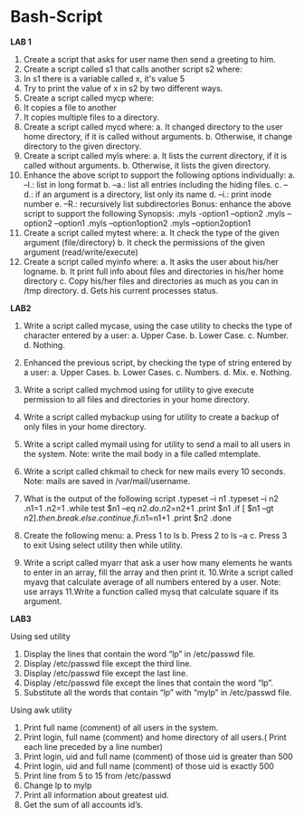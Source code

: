 # Bash-Script
**LAB 1**
1. Create a script that asks for user name then send a greeting to him.
2. Create a script called s1 that calls another script s2 where:
1. In s1 there is a variable called x, it's value 5
2. Try to print the value of x in s2 by two different ways.
3. Create a script called mycp where:
1. It copies a file to another
2. It copies multiple files to a directory.
4. Create a script called mycd where:
a. It changed directory to the user home directory, if it is called without arguments.
b. Otherwise, it change directory to the given directory.
5. Create a script called myls where:
a. It lists the current directory, if it is called without arguments.
b. Otherwise, it lists the given directory.
6. Enhance the above script to support the following options individually:
a. –l.: list in long format
b. –a.: list all entries including the hiding files.
c. –d.: if an argument is a directory, list only its name
d. –i.: print inode number
e. –R.: recursively list subdirectories
Bonus: enhance the above script to support the following Synopsis:
.myls -option1 –option2
.myls –option2 –option1
.myls –option1option2
.myls –option2option1
7. Create a script called mytest where:
a. It check the type of the given argument (file/directory)
b. It check the permissions of the given argument (read/write/execute)
8. Create a script called myinfo where:
a. It asks the user about his/her logname.
b. It print full info about files and directories in his/her home directory
c. Copy his/her files and directories as much as you can in /tmp directory.
d. Gets his current processes status.


**LAB2**
1. Write a script called mycase, using the case utility to checks the type of character
entered by a user:
a. Upper Case.
b. Lower Case.
c. Number.
d. Nothing.
2. Enhanced the previous script, by checking the type of string entered by a user:
a. Upper Cases.
b. Lower Cases.
c. Numbers.
d. Mix.
e. Nothing.
3. Write a script called mychmod using for utility to give execute permission to all files and
directories in your home directory.
4. Write a script called mybackup using for utility to create a backup of only files in your
home directory.
5. Write a script called mymail using for utility to send a mail to all users in the system.
Note: write the mail body in a file called mtemplate.
6. Write a script called chkmail to check for new mails every 10 seconds. Note: mails are
saved in /var/mail/username.

7. What is the output of the following script
.typeset –i n1
.typeset –i n2
.n1=1
.n2=1
.while test $n1 –eq $n2
.do
.n2=$n2+1
.print $n1
.if [ $n1 –gt $n2 ]
.then
.break
.else
.continue
.fi
.n1=$n1+1
.print $n2
.done
8. Create the following menu:
a. Press 1 to ls
b. Press 2 to ls –a
c. Press 3 to exit
Using select utility then while utility.
9. Write a script called myarr that ask a user how many elements he wants to enter in an
array, fill the array and then print it.
10.Write a script called myavg that calculate average of all numbers entered by a user.
Note: use arrays
11.Write a function called mysq that calculate square if its argument.

**LAB3**

Using sed utility
1. Display the lines that contain the word “lp” in /etc/passwd file.
2. Display /etc/passwd file except the third line.
3. Display /etc/passwd file except the last line.
4. Display /etc/passwd file except the lines that contain the word “lp”.
5. Substitute all the words that contain “lp” with “mylp” in /etc/passwd file.

Using awk utility
1. Print full name (comment) of all users in the system.
2. Print login, full name (comment) and home directory of all users.( Print each line preceded
by a line number)
3. Print login, uid and full name (comment) of those uid is greater than 500
4. Print login, uid and full name (comment) of those uid is exactly 500
5. Print line from 5 to 15 from /etc/passwd
6. Change lp to mylp
7. Print all information about greatest uid.
8. Get the sum of all accounts id’s.
